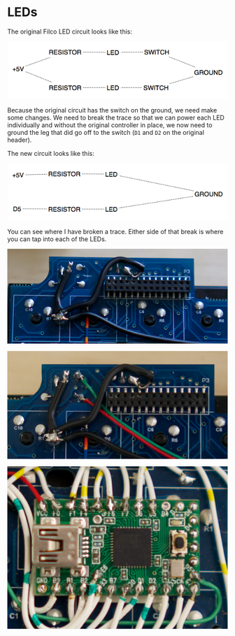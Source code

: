 # LEDs

The original Filco LED circuit looks like this:

![Filco Led Circuit](../images/filco_led_circuit.png)

Because the original circuit has the switch on the ground, we need make some changes. We need to break the trace so that we can power each LED individually and without the original controller in place, we now need to ground the leg that did go off to the switch (`D1` and `D2` on the original header).

The new circuit looks like this:

![Modified Led Circuit](../images/modified_led_circuit.png)

You can see where I have broken a trace. Either side of that break is where you can tap into each of the LEDs.

![Breaking Trace](../images/break_trace.png)

![LED Circuit](../images/led_circuit.png)

![LED On Teensy](../images/led_teensy.png)
